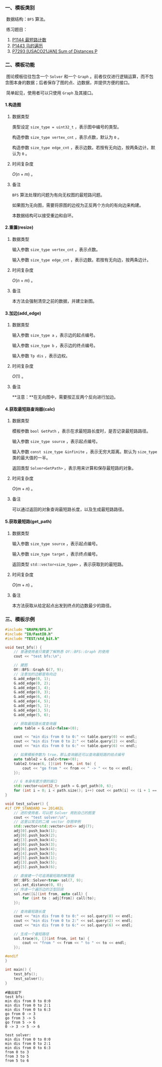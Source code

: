 ### 一、模板类别

​	数据结构：`BFS` 算法。

​	练习题目：

1. [P1144 最短路计数](https://www.luogu.com.cn/problem/P1144)
2. [P1443 马的遍历](https://www.luogu.com.cn/problem/P1443)
3. [P7293 [USACO21JAN] Sum of Distances P](https://www.luogu.com.cn/problem/P7293)


### 二、模板功能

​	图论模板往往包含一个 `Solver` 和一个 `Graph` 。前者仅仅进行逻辑运算，而不包含图本身的数据；后者保存了图的点、边数据，并提供方便的接口。

​	简单起见，使用者可以只使用 `Graph` 及其接口。

#### 1.构造图

1. 数据类型

   类型设定 `size_type = uint32_t` ，表示图中编号的类型。
   
   构造参数 `size_type vertex_cnt` ，表示点数，默认为 `0` 。
   
   构造参数 `size_type edge_cnt` ，表示边数。若按有无向边，按两条边计。默认为 `0` 。
   
2. 时间复杂度

   $O(n+m)$ 。

3. 备注

   `BFS` 算法处理的问题为有向无权图的最短路问题。

   如果图为无向图，需要将原图的边视为正反两个方向的有向边来构建。

   本数据结构可以接受重边和自环。
   

#### 2.重置(resize)

1. 数据类型

   输入参数 `size_type vertex_cnt` ，表示点数。

   输入参数 `size_type edge_cnt` ，表示边数。若按有无向边，按两条边计。

2. 时间复杂度

   $O(n+m)$ 。

3. 备注

   本方法会强制清空之前的数据，并建立新图。

#### 3.加边(add_edge)

1. 数据类型

   输入参数 `size_type a`​ ，表示边的起点编号。

   输入参数 `size_type b` ，表示边的终点编号。

   输入参数 `Tp dis` ，表示边权。

2. 时间复杂度

   $O(1)$ 。

3. 备注

   **注意：**在无向图中，需要按正反两个反向进行加边。

#### 4.获取最短路查询器(calc)

1. 数据类型

   模板参数 `bool GetPath` ，表示在求最短路长度时，是否记录最短路路径。

   输入参数 `size_type source` ，表示起点编号。

   输入参数 `const size_type &infinite` ，表示无穷大距离。默认为 `size_type` 类的最大值的一半。

   返回类型 `Solver<GetPath>` ，表示用来计算和保存最短路的对象。

2. 时间复杂度

   $O(m+n)$ 。

3. 备注

   可以通过返回的对象查询最短路长度，以及生成最短路路径。

#### 5.获取最短路(get_path)

1. 数据类型

   输入参数 `size_type source` ，表示起点编号。

   输入参数 `size_type target` ，表示终点编号。

   返回类型 `std::vector<size_type>` ，表示获取到的最短路。

2. 时间复杂度

   $O(m+n)$ 。

3. 备注

   本方法获取从给定起点出发到终点的边数最少的路径。


### 三、模板示例

```c++
#include "GRAPH/BFS.h"
#include "IO/FastIO.h"
#include "TEST/std_bit.h"

void test_bfs() {
    // 普通使用者只需要了解熟悉 OY::BFS::Graph 的使用
    cout << "test bfs:\n";

    // 建图
    OY::BFS::Graph G(7, 9);
    // 注意加的边都是有向边
    G.add_edge(0, 1);
    G.add_edge(0, 2);
    G.add_edge(3, 4);
    G.add_edge(0, 3);
    G.add_edge(6, 4);
    G.add_edge(4, 5);
    G.add_edge(5, 1);
    G.add_edge(3, 5);
    G.add_edge(5, 6);

    // 获取最短路长度查询器
    auto table = G.calc<false>(0);

    cout << "min dis from 0 to 0:" << table.query(0) << endl;
    cout << "min dis from 0 to 2:" << table.query(2) << endl;
    cout << "min dis from 0 to 6:" << table.query(6) << endl;

    // 如果模板参数为 true，那么查询器还可以查询最短路的结点编号
    auto table2 = G.calc<true>(0);
    table2.trace(6, [](int from, int to) {
        cout << "go from " << from << " -> " << to << endl;
    });

    // G 本身有更方便的接口
    std::vector<uint32_t> path = G.get_path(0, 6);
    for (int i = 0; i < path.size(); i++) cout << path[i] << (i + 1 == path.size() ? "\n\n" : " -> ");
}

void test_solver() {
#if CPP_STANDARD >= 201402L
    // 进阶使用者，可以把 Solver 用到自己的图里
    cout << "test solver:\n";
    // 这里以常见的二维 vector 存图举例
    std::vector<std::vector<int>> adj(7);
    adj[0].push_back(1);
    adj[0].push_back(2);
    adj[3].push_back(4);
    adj[0].push_back(3);
    adj[6].push_back(4);
    adj[4].push_back(5);
    adj[5].push_back(1);
    adj[3].push_back(5);
    adj[5].push_back(6);

    // 直接建一个可追溯最短路的解答器
    OY::BFS::Solver<true> sol(7, 9);
    sol.set_distance(0, 0);
    // 传递一个遍历边的泛型回调
    sol.run([&](int from, auto call) {
        for (int to : adj[from]) call(to);
    });

    // 查询最短路长度
    cout << "min dis from 0 to 0:" << sol.query(0) << endl;
    cout << "min dis from 0 to 2:" << sol.query(2) << endl;
    cout << "min dis from 0 to 6:" << sol.query(6) << endl;

    // 生成一个最短路径
    sol.trace(6, [](int from, int to) {
        cout << "from " << from << " to " << to << endl;
    });

#endif
}

int main() {
    test_bfs();
    test_solver();
}
```

```
#输出如下
test bfs:
min dis from 0 to 0:0
min dis from 0 to 2:1
min dis from 0 to 6:3
go from 0 -> 3
go from 3 -> 5
go from 5 -> 6
0 -> 3 -> 5 -> 6

test solver:
min dis from 0 to 0:0
min dis from 0 to 2:1
min dis from 0 to 6:3
from 0 to 3
from 3 to 5
from 5 to 6

```


